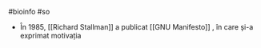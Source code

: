 #bioinfo #so 
- În 1985, [[Richard Stallman]] a publicat [[GNU Manifesto]] , în care și-a exprimat motivația 